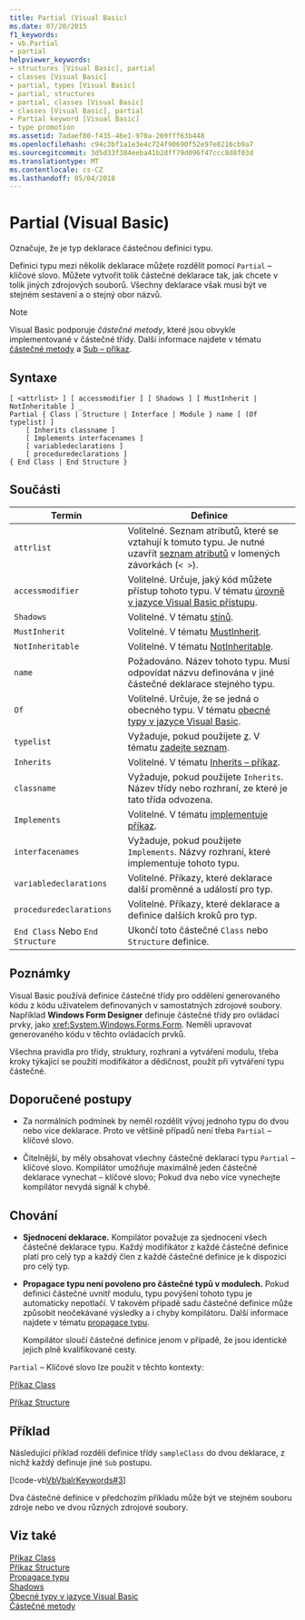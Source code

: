 ```yaml
---
title: Partial (Visual Basic)
ms.date: 07/20/2015
f1_keywords:
- vb.Partial
- partial
helpviewer_keywords:
- structures [Visual Basic], partial
- classes [Visual Basic]
- partial, types [Visual Basic]
- partial, structures
- partial, classes [Visual Basic]
- classes [Visual Basic], partial
- Partial keyword [Visual Basic]
- type promotion
ms.assetid: 7adaef80-f435-46e1-970a-269fff63b448
ms.openlocfilehash: c94c3bf1a1e3e4c724f90690f52e97e8216cb9a7
ms.sourcegitcommit: 3d5d33f384eeba41b2dff79d096f47ccc8d8f03d
ms.translationtype: MT
ms.contentlocale: cs-CZ
ms.lasthandoff: 05/04/2018
---
```

# <a name="partial-visual-basic"></a>Partial (Visual Basic)
Označuje, že je typ deklarace částečnou definici typu.  
  
 Definici typu mezi několik deklarace můžete rozdělit pomocí `Partial` – klíčové slovo. Můžete vytvořit tolik částečné deklarace tak, jak chcete v tolik jiných zdrojových souborů. Všechny deklarace však musí být ve stejném sestavení a o stejný obor názvů.  
  
> [!NOTE]
>  Visual Basic podporuje *částečné metody*, které jsou obvykle implementované v částečné třídy. Další informace najdete v tématu [částečné metody](../../../visual-basic/programming-guide/language-features/procedures/partial-methods.md) a [Sub – příkaz](../../../visual-basic/language-reference/statements/sub-statement.md).  
  
## <a name="syntax"></a>Syntaxe  
  
```  
[ <attrlist> ] [ accessmodifier ] [ Shadows ] [ MustInherit | NotInheritable ] _  
Partial { Class | Structure | Interface | Module } name [ (Of typelist) ]  
    [ Inherits classname ]  
    [ Implements interfacenames ]  
    [ variabledeclarations ]  
    [ proceduredeclarations ]  
{ End Class | End Structure }  
```  
  
## <a name="parts"></a>Součásti  
  
|Termín|Definice|  
|---|---|  
|`attrlist`|Volitelné. Seznam atributů, které se vztahují k tomuto typu. Je nutné uzavřít [seznam atributů](../../../visual-basic/language-reference/statements/attribute-list.md) v lomených závorkách (`< >`).|  
|`accessmodifier`|Volitelné. Určuje, jaký kód můžete přístup tohoto typu. V tématu [úrovně v jazyce Visual Basic přístupu](../../../visual-basic/programming-guide/language-features/declared-elements/access-levels.md).|  
|`Shadows`|Volitelné. V tématu [stínů](../../../visual-basic/language-reference/modifiers/shadows.md).|  
|`MustInherit`|Volitelné. V tématu [MustInherit](../../../visual-basic/language-reference/modifiers/mustinherit.md).|  
|`NotInheritable`|Volitelné. V tématu [NotInheritable](../../../visual-basic/language-reference/modifiers/notinheritable.md).|  
|`name`|Požadováno. Název tohoto typu. Musí odpovídat názvu definována v jiné částečné deklarace stejného typu.|  
|`Of`|Volitelné. Určuje, že se jedná o obecného typu. V tématu [obecné typy v jazyce Visual Basic](../../../visual-basic/programming-guide/language-features/data-types/generic-types.md).|  
|`typelist`|Vyžaduje, pokud použijete [z](../../../visual-basic/language-reference/statements/of-clause.md). V tématu [zadejte seznam](../../../visual-basic/language-reference/statements/type-list.md).|  
|`Inherits`|Volitelné. V tématu [Inherits – příkaz](../../../visual-basic/language-reference/statements/inherits-statement.md).|  
|`classname`|Vyžaduje, pokud použijete `Inherits`. Název třídy nebo rozhraní, ze které je tato třída odvozena.|  
|`Implements`|Volitelné. V tématu [implementuje příkaz](../../../visual-basic/language-reference/statements/implements-statement.md).|  
|`interfacenames`|Vyžaduje, pokud použijete `Implements`. Názvy rozhraní, které implementuje tohoto typu.|  
|`variabledeclarations`|Volitelné. Příkazy, které deklarace další proměnné a událostí pro typ.|  
|`proceduredeclarations`|Volitelné. Příkazy, které deklarace a definice dalších kroků pro typ.|  
|`End Class` Nebo `End Structure`|Ukončí toto částečné `Class` nebo `Structure` definice.|  
  
## <a name="remarks"></a>Poznámky  
 Visual Basic používá definice částečné třídy pro oddělení generovaného kódu z kódu uživatelem definovaných v samostatných zdrojové soubory. Například **Windows Form Designer** definuje částečné třídy pro ovládací prvky, jako <xref:System.Windows.Forms.Form>. Neměli upravovat generovaného kódu v těchto ovládacích prvků.  
  
 Všechna pravidla pro třídy, struktury, rozhraní a vytváření modulu, třeba kroky týkající se použití modifikátor a dědičnost, použít při vytváření typu částečné.  
  
## <a name="best-practices"></a>Doporučené postupy  
  
-   Za normálních podmínek by neměl rozdělit vývoj jednoho typu do dvou nebo více deklarace. Proto ve většině případů není třeba `Partial` – klíčové slovo.  
  
-   Čitelnější, by měly obsahovat všechny částečné deklaraci typu `Partial` – klíčové slovo. Kompilátor umožňuje maximálně jeden částečné deklarace vynechat – klíčové slovo; Pokud dva nebo více vynechejte kompilátor nevydá signál k chybě.  
  
## <a name="behavior"></a>Chování  
  
-   **Sjednocení deklarace.** Kompilátor považuje za sjednocení všech částečné deklarace typu. Každý modifikátor z každé částečné definice platí pro celý typ a každý člen z každé částečné definice je k dispozici pro celý typ.  
  
-   **Propagace typu není povoleno pro částečné typů v modulech.** Pokud definici částečné uvnitř modulu, typu povýšení tohoto typu je automaticky nepotlačí. V takovém případě sadu částečné definice může způsobit neočekávané výsledky a i chyby kompilátoru. Další informace najdete v tématu [propagace typu](../../../visual-basic/programming-guide/language-features/declared-elements/type-promotion.md).  
  
     Kompilátor sloučí částečné definice jenom v případě, že jsou identické jejich plně kvalifikované cesty.  
  
 `Partial` – Klíčové slovo lze použít v těchto kontexty:  
  
 [Příkaz Class](../../../visual-basic/language-reference/statements/class-statement.md)  
  
 [Příkaz Structure](../../../visual-basic/language-reference/statements/structure-statement.md)  
  
## <a name="example"></a>Příklad  
 Následující příklad rozdělí definice třídy `sampleClass` do dvou deklarace, z nichž každý definuje jiné `Sub` postupu.  
  
 [!code-vb[VbVbalrKeywords#3](../../../visual-basic/language-reference/codesnippet/VisualBasic/partial_1.vb)]  
  
 Dva částečné definice v předchozím příkladu může být ve stejném souboru zdroje nebo ve dvou různých zdrojové soubory.  
  
## <a name="see-also"></a>Viz také  
 [Příkaz Class](../../../visual-basic/language-reference/statements/class-statement.md)  
 [Příkaz Structure](../../../visual-basic/language-reference/statements/structure-statement.md)  
 [Propagace typu](../../../visual-basic/programming-guide/language-features/declared-elements/type-promotion.md)  
 [Shadows](../../../visual-basic/language-reference/modifiers/shadows.md)  
 [Obecné typy v jazyce Visual Basic](../../../visual-basic/programming-guide/language-features/data-types/generic-types.md)  
 [Částečné metody](../../../visual-basic/programming-guide/language-features/procedures/partial-methods.md)
